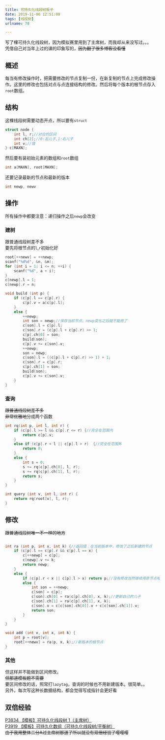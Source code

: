 ```yaml
---
title: 可持久化线段树板子
date: 2019-11-06 12:51:00
tags: [线段树]
urlname: 78

---
```

<!--markdown-->
写了棵可持久化线段树，因为模拟赛里用到了主席树，而我却从来没写过。。。  
凭借自己对当年上过的课的印象写的，~~因为翻了很多博客没看懂~~  
## 概述
每当有修改操作时，把需要修改的节点复制一份，在新复制的节点上完成修改操作。这里的修改也包括对点与点连接结构的修改。然后将每个版本的根节点存入`root`数组。
## 结构
这棵线段树需要动态开点，所以要有`struct`
```cpp
struct node {
	int l, r;//对应的区间
	int ch[2];//0:左儿子,1:右儿子
	int v;//值
} c[MAXN];
```
然后要有装初始元素的数组和`root`数组
```cpp
int a[MAXN], root[MAXN];
```
还要记录最新的节点和最新的版本
```cpp
int newp, newv
```
## 操作
所有操作中都要注意：递归操作之后`newp`会改变
### 建树
跟普通线段树差不多  
要先将根节点的`l`,`r`初始化好  
```cpp
root[++newv] = ++newp;
scanf("%d%d", &n, &m);
for (int i = 1; i <= n; ++i) {
	scanf("%d", a + i);
}
c[newp].l = 1;
c[newp].r = n;
```
```cpp
void build (int p) {
	if (c[p].l == c[p].r) {
		c[p].v = a[c[p].l];
	}
	else {
		++newp;
		int son = newp;//保存当前节点。newp变化之后就不能用了
		c[son].l = c[p].l;
		c[son].r = (c[p].l + c[p].r) >> 1;
		c[p].ch[0] = son;
		build(son);
		c[p].v += c[son].v;
		++newp;
		son = newp;
		c[son].l = ((c[p].l + c[p].r) >> 1) + 1;
		c[son].r = c[p].r;
		c[p].ch[1] = son;
		build(son);
		c[p].v += c[son].v;
	}
}
```
### 查询
~~跟普通线段树差不多~~   
~~非常优雅地~~分成两个函数
```cpp
int rq(int p, int l, int r) {
	if (c[p].l >= l && c[p].r <= r) {//完全在范围内
		return c[p].v;
	}
	else if (c[p].r < l || c[p].l > r)  {//完全在范围外
		return 0;
	}
	else {
		int s = 0;
		s += rq(c[p].ch[0], l, r);
		s += rq(c[p].ch[1], l, r);
		return s;
	}
}

int query (int v, int l, int r) {
	return rq(root[v], l, r);
}
```
## 修改
~~跟普通线段树唯一不一样的地方~~
```cpp

int ra (int p, int x, int k) {//返回值：在当前版本中，修改了之后新建的节点
	if (c[p].l == c[p].r && c[p].l == x) {
		c[++newp] = c[p];
		c[newp].v += k;
		return newp;
	}
	else {
		if (c[p].r < x || c[p].l > x) return p;//没有修改当然继续用原节点啦
		else {
            int son = ++newp;
			c[son] = c[p];
			c[son].ch[0] = ra(c[p].ch[0], x, k);//更新自己的儿子
			c[son].ch[1] = ra(c[p].ch[1], x, k);
			c[son].v = c[c[son].ch[0]].v + c[c[son].ch[1]].v;
			return son;
		}
	}
}

void add (int v, int x, int k) {
	int p = root[v];
	root[++newv] = ra(p, x, k);//新版本的根节点
}
```
### 其他
但这样并不能做到区间修改。  
~~但那道模板题不需要~~  
要区间修改的话，照常打`lazytag`，查询的时候也不用新建版本。很简单。。  
另外，每次写这种长数据结构，都会觉得写成指针会更好看

## 双倍经验
[P3834 【模板】可持久化线段树 1（主席树）](https://www.luogu.org/problem/P3834)  
[P3919 【模板】可持久化数组（可持久化线段树/平衡树）](https://www.luogu.org/problem/P3919)  
~~由于我用整体二分A过主席树那道了所以就没有双倍经验了嘤嘤嘤~~  